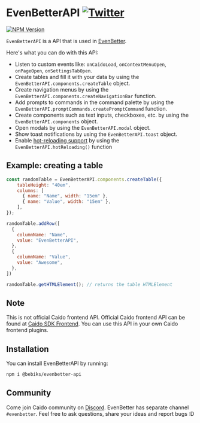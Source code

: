 # EvenBetterAPI [![Twitter](https://img.shields.io/twitter/url/https/twitter.com/cloudposse.svg?style=social&label=Follow%20me)](https://twitter.com/bebiksior) 
[![NPM Version](https://img.shields.io/npm/v/@bebiks/evenbetter-api?style=for-the-badge)](https://www.npmjs.com/package/@bebiks/evenbetter-api)


`EvenBetterAPI` is a API that is used in [EvenBetter](https://github.com/bebiksior/EvenBetter).

Here's what you can do with this API:
- Listen to custom events like: `onCaidoLoad`, `onContextMenuOpen`, `onPageOpen`, `onSettingsTabOpen`.
- Create tables and fill it with your data by using the `EvenBetterAPI.components.createTable` object.
- Create navigation menus by using the `EvenBetterAPI.components.createNavigationBar` function.
- Add prompts to commands in the command palette by using the `EvenBetterAPI.promptCommands.createPromptCommand` function.
- Create components such as text inputs, checkboxes, etc. by using the `EvenBetterAPI.components` object.
- Open modals by using the `EvenBetterAPI.modal` object.
- Show toast notifications by using the `EvenBetterAPI.toast` object.
- Enable [hot-reloading support](https://github.com/bebiksior/LiveCaidoReload) by using the `EvenBetterAPI.hotReloading()` function

## Example: creating a table
```javascript
const randomTable = EvenBetterAPI.components.createTable({
    tableHeight: "40em",
    columns: [
      { name: "Name", width: "15em" },
      { name: "Value", width: "15em" },
    ],
});

randomTable.addRow([
  {
    columnName: "Name",
    value: "EvenBetterAPI",
  },
  {
    columnName: "Value",
    value: "Awesome",
  },
])

randomTable.getHTMLElement(); // returns the table HTMLElement
```

## Note
This is not official Caido frontend API. Official Caido frontend API can be found at [Caido SDK Frontend](https://github.com/caido/sdk-frontend). You can use this API in your own Caido frontend plugins.

## Installation
You can install EvenBetterAPI by running:
```bash
npm i @bebiks/evenbetter-api
```

## Community
Come join Caido community on [Discord](https://links.caido.io/www-discord). EvenBetter has separate channel `#evenbetter`. Feel free to ask questions, share your ideas and report bugs :D

